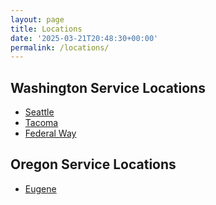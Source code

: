 ```yaml
---
layout: page
title: Locations
date: '2025-03-21T20:48:30+00:00'
permalink: /locations/
---
```


## Washington Service Locations
- [Seattle](https://pestpolicy.com/seattle/pest-control-seattle/)
- [Tacoma](https://pestpolicy.com/tacoma/pest-control-tacoma/)
- [Federal Way](https://pestpolicy.com/federal-way/pest-control-in-federal-way/)
## Oregon Service Locations
- [Eugene](https://pestpolicy.com/eugene/pest-control-eugene/)
